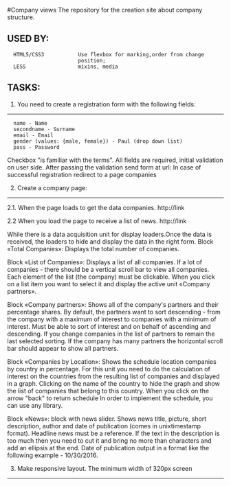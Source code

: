 #Company views
The repository for the 	creation site about company 	structure.

USED BY: 
------------ 


      HTML5/CSS3           Use flexbox for marking,order from change 
                           position;
      LESS                 mixins, media

TASKS: 
------------ 

1. You need to create a registration form with the following fields:
------------------------------------------------------------------------ 

      name - Name
      secondname - Surname
      email - Email
      gender (values: {male, female}) - Paul (drop down list)
      pass - Password 

Checkbox "is familiar with the terms". All fields are required, initial validation on user side. After passing the validation send
form at url: <link>
In case of successful registration redirect to a page companies


2. Create a company page:
------------------------ 

2.1. When the page loads to get the data companies.
http://link


2.2 When you load the page to receive a list of news.
http://link

While there is a data acquisition unit for display loaders.Once the data is received, the loaders to hide and display 
the data in the right form.
Block «Total Companies»: Displays the total number of companies.

Block «List of Companies»: Displays a list of all companies.
If a lot of companies - there should be a vertical scroll bar to view all companies.
Each element of the list (the company) must be clickable. When you click on a list item you want to select it and display
the active unit «Company partners».

Block «Company partners»: Shows all of the company's partners and their percentage shares.
By default, the partners want to sort descending - from the company with a maximum of interest to companies with a minimum of interest.
Must be able to sort of interest and on behalf of ascending and descending.
If you change companies in the list of partners to remain the last selected sorting.
If the company has many partners the horizontal scroll bar should appear to show all partners.

Block «Companies by Location»: Shows the schedule location companies by country in percentage. For this unit you need to do the calculation of interest on the countries from the resulting list of companies and displayed in a graph.
Clicking on the name of the country to hide the graph and show the list of companies that belong to this country.
When you click on the arrow "back" to return schedule
In order to implement the schedule, you can use any library.

Block «News»: block with news slider. 
Shows news title, picture, short description, author and date of publication (comes in unixtimestamp format).
Headline news must be a reference. If the text in the description is too much then you need to cut it and bring no more than
characters and add an ellipsis at the end. Date of publication output in a format like the following example - 10/30/2016.

3. Make responsive layout. The minimum width of 320px screen
-------------------------------------------------------------
